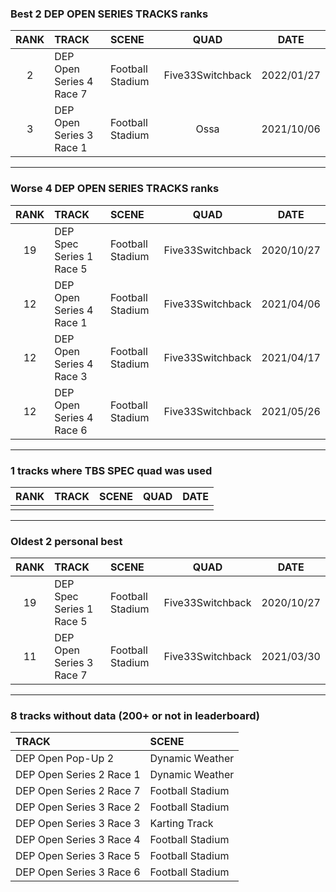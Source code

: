 ### Best 2 DEP OPEN SERIES TRACKS ranks
|RANK|TRACK|SCENE|QUAD|DATE|
|:---:|:---|:---|:---:|:---:|
|2|DEP Open Series 4 Race 7|Football Stadium|Five33Switchback|2022/01/27|
|3|DEP Open Series 3 Race 1|Football Stadium|Ossa|2021/10/06|
---
### Worse 4 DEP OPEN SERIES TRACKS ranks
|RANK|TRACK|SCENE|QUAD|DATE|
|:---:|:---|:---|:---:|:---:|
|19|DEP Spec Series 1 Race 5|Football Stadium|Five33Switchback|2020/10/27|
|12|DEP Open Series 4 Race 1|Football Stadium|Five33Switchback|2021/04/06|
|12|DEP Open Series 4 Race 3|Football Stadium|Five33Switchback|2021/04/17|
|12|DEP Open Series 4 Race 6|Football Stadium|Five33Switchback|2021/05/26|
---
### 1 tracks where TBS SPEC quad was used
|RANK|TRACK|SCENE|QUAD|DATE|
|:---:|:---|:---|:---:|:---:|
||||||
---
### Oldest 2 personal best
|RANK|TRACK|SCENE|QUAD|DATE|
|:---:|:---|:---|:---:|:---:|
|19|DEP Spec Series 1 Race 5|Football Stadium|Five33Switchback|2020/10/27|
|11|DEP Open Series 3 Race 7|Football Stadium|Five33Switchback|2021/03/30|
---
### 8 tracks without data (200+ or not in leaderboard)
|TRACK|SCENE|
|:---|:---|
|DEP Open Pop-Up 2|Dynamic Weather|
|DEP Open Series 2 Race 1|Dynamic Weather|
|DEP Open Series 2 Race 7|Football Stadium|
|DEP Open Series 3 Race 2|Football Stadium|
|DEP Open Series 3 Race 3|Karting Track|
|DEP Open Series 3 Race 4|Football Stadium|
|DEP Open Series 3 Race 5|Football Stadium|
|DEP Open Series 3 Race 6|Football Stadium|
